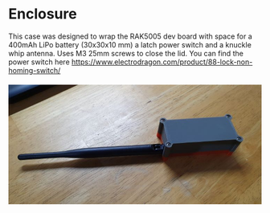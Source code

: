 # Enclosure
This case was designed to wrap the RAK5005 dev board with space for a 400mAh LiPo battery (30x30x10 mm) a latch power switch and a knuckle whip antenna. 
Uses M3 25mm screws to close the lid. You can find the power switch here https://www.electrodragon.com/product/88-lock-non-homing-switch/

#### ![WisBlock-Assembly](images/Case1.jpg)
